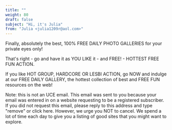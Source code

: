 ```yaml
---
title: ""
weight: 80
draft: false
subject: "Hi, it's Julia"
from: "Julia <julia1209r@aol.com>"
---
```


   Finally, absolutely the best, 100% FREE DAILY PHOTO GALLERIES   for
   your private eyes only!

   That's right - go and have it as YOU LIKE it - and FREE! - HOTTEST
   FREE FUN ACTION.

   If you like HOT GROUP, HARDCORE OR LESBI ACTION, go NOW and indulge
   at our FREE DAILY GALLERY, the hottest collection of best and FREE
   FUN resources on the web!



   Note: this is not an UCE email. This email was sent to you because
   your email was entered in on a website requesting to be a registered
   subscriber. If you did not request this email, please reply to this
   address and type "remove" or click here.  However, we urge you NOT
   to cancel.  We spend a lot of time each day to give you a listing of
   good sites that you might want to explore.
